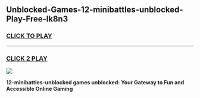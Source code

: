 
## Unblocked-Games-12-minibattles-unblocked-Play-Free-lk8n3
<h3>
<a href="https://premium76.site?title=12-minibattles-unblocked&ref=10A">CLICK TO PLAY</a></h3>
<hr>

<h3>
<a href="https://premium76.site?title=12-minibattles-unblocked&ref=10A">CLICK 2 PLAY</a>
  
</h3>

<a href="https://premium76.site?title=12-minibattles-unblocked&ref=10A"><img src="https://clearcache.store/games.png"></a>


**12-minibattles-unblocked games unblocked: Your Gateway to Fun and Accessible Online Gaming**

